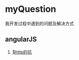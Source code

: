 # myQuestion
我开发过程中遇到的问题及解决方式

## angularJS
1. [$http的坑](https://github.com/fenqiang4952/myQuestion/issues/1)


